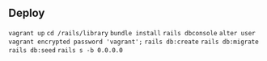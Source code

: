 ## Deploy

`vagrant up`
`cd /rails/library`
`bundle install`
`rails dbconsole`
`alter user vagrant encrypted password 'vagrant';`
`rails db:create`
`rails db:migrate`
`rails db:seed`
`rails s -b 0.0.0.0`